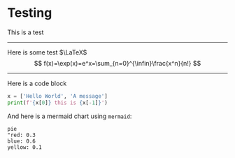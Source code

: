# Testing



This is a test

---

Here is some test $\LaTeX$
$$
f(x)=\exp(x)=e^x=\sum_{n=0}^{\infin}\frac{x^n}{n!}
$$

---

Here is a code block

```python
x = ['Hello World', 'A message']
print(f'{x[0]} this is {x[-1]}')
```

And here is a mermaid chart using `mermaid`:

```mermaid
pie
"red: 0.3
blue: 0.6
yellow: 0.1
```

